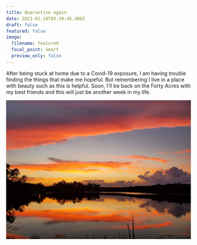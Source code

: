 ```yaml
---
title: Quarantine again
date: 2021-01-10T03:39:45.486Z
draft: false
featured: false
image:
  filename: featured
  focal_point: Smart
  preview_only: false
---
```

After being stuck at home due to a Covid-19 exposure, I am having trouble finding the things that make me hopeful. But remembering I live in a place with beauty such as this is helpful. Soon, I'll be back on the Forty Acres with my best friends and this will just be another week in my life. 

![](20200801_202715.jpg)